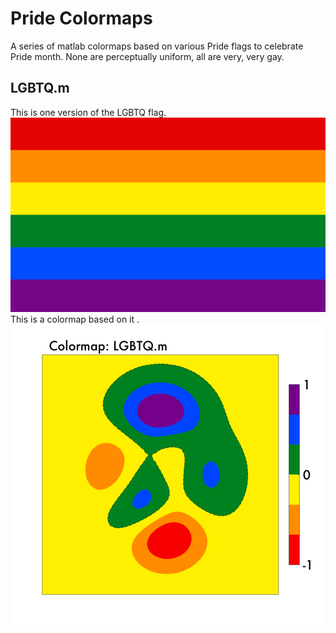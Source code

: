 # Pride Colormaps

A series of matlab colormaps based on various Pride flags to celebrate Pride month. None are perceptually uniform, all are very, very gay.

## LGBTQ.m

This is one version of the LGBTQ flag. 
![alt text](https://github.com/rejectedbanana/Pride-colormaps/blob/master/Gay_flag.svg)
This is a colormap based on it .
![alt text](https://github.com/rejectedbanana/Pride-colormaps/blob/master/CommonLGBTQColormap.png )


